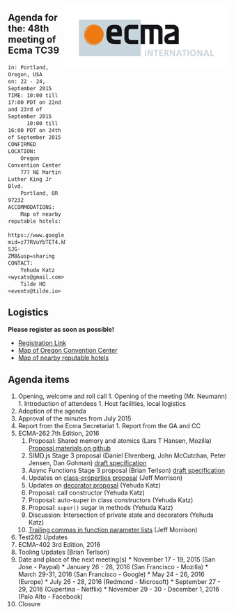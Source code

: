 <img src="../images/Ecma_RVB-003.jpg"
     align="right" alt="" />

## Agenda for the: 48th meeting of Ecma TC39

    in: Portland, Oregon, USA
    on: 22 - 24, September 2015
    TIME: 10:00 till 17:00 PDT on 22nd and 23rd of September 2015
          10:00 till 16:00 PDT on 24th of September 2015
    CONFIRMED LOCATION:
        Oregon Convention Center
        777 NE Martin Luther King Jr Blvd.
        Portland, OR 97232
    ACCOMMODATIONS:
        Map of nearby reputable hotels:
        https://www.google.com/maps/d/edit?mid=z77RVuYbTET4.kM1X-SJG-ZM8&usp=sharing
    CONTACT:
        Yehuda Katz <wycats@gmail.com>
        Tilde HQ <events@tilde.io>

## Logistics

**Please register as soon as possible!**
  
- [Registration Link](http://doodle.com/pzk9z8xid8x78uze)
- [Map of Oregon Convention Center](https://goo.gl/maps/LHaRW)
- [Map of nearby reputable hotels](https://www.google.com/maps/d/edit?mid=z77RVuYbTET4.kM1X-SJG-ZM8&usp=sharing)

## Agenda items

  1. Opening, welcome and roll call
    1. Opening of the meeting (Mr. Neumann)
    1. Introduction of attendees
    1. Host facilities, local logistics
  1. Adoption of the agenda
  1. Approval of the minutes from July 2015
  1.  Report from the Ecma Secretariat
     1. Report from the GA and CC
  1. ECMA-262 7th Edition, 2016
     1. Proposal: Shared memory and atomics (Lars T Hansen, Mozilla) [Proposal materials on github](https://github.com/lars-t-hansen/ecmascript_sharedmem)
     1. SIMD.js Stage 3 proposal (Daniel Ehrenberg, John McCutchan, Peter Jensen, Dan Gohman) [draft specification](http://tc39.github.io/ecmascript_simd/)
     2. Async Functions Stage 3 proposal (Brian Terlson) [draft specification](http://tc39.github.io/ecmascript-asyncawait)
     3. Updates on [class-properties proposal](https://github.com/jeffmo/es-class-properties) (Jeff Morrison)
     4. Updates on [decorator proposal](https://github.com/wycats/javascript-decorators) (Yehuda Katz)
     5. Proposal: call constructor (Yehuda Katz)
     6. Proposal: auto-super in class constructors (Yehuda Katz)
     7. Proposal: `super()` sugar in methods (Yehuda Katz)
     8. Discussion: Intersection of private state and decorators (Yehuda Katz)
     9. [Trailing commas in function parameter lists](https://github.com/jeffmo/es-trailing-function-commas) (Jeff Morrison)
  1. Test262 Updates
  1. ECMA-402 3rd Edition, 2016
  1. Tooling Updates (Brian Terlson)
  1.  Date and place of the next meeting(s)
    * November 17 - 19, 2015 (San Jose - Paypal)
    * January 26 - 28, 2016 (San Francisco - Mozilla)
    * March 29-31, 2016 (San Francisco - Google)
    * May 24 - 26, 2016 (Europe)
    * July 26 - 28, 2016 (Redmond - Microsoft)
    * September 27 - 29, 2016 (Cupertina - Netflix)
    * November 29 - 30 - December 1, 2016 (Palo Alto - Facebook)
  1. Closure
